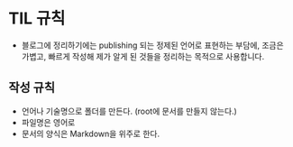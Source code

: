 # TIL 규칙

- 블로그에 정리하기에는 publishing 되는 정제된 언어로 표현하는 부담에, 조금은 가볍고, 빠르게 작성해 제가 알게 된 것들을 정리하는 목적으로 사용합니다.

## 작성 규칙

- 언어나 기술명으로 폴더를 만든다. (root에 문서를 만들지 않는다.)
- 파일명은 영어로
- 문서의 양식은 Markdown을 위주로 한다.